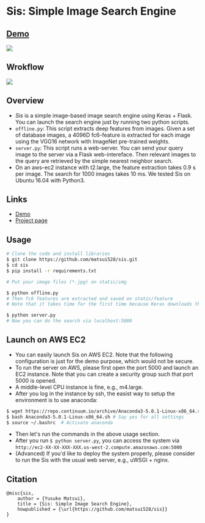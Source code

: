 # Sis: Simple Image Search Engine

## [Demo](http://www.simple-image-search.xyz/)
![](http://yusukematsui.me/project/sis/img/screencapture.jpg)

## Wrokflow
![](http://yusukematsui.me/project/sis/img/overview.jpg)

## Overview
- *Sis* is a simple image-based image search engine using Keras + Flask. You can launch the search engine just by running two python scripts.
- `offline.py`: This script extracts deep features from images. Given a set of database images, a 4096D fc6-feature is extracted for each image using the VGG16 network with ImageNet pre-trained weights.
- `server.py`: This script runs a web-server. You can send your query image to the server via a Flask web-intereface. Then relevant images to the query are retrieved by the simple nearest neighbor search.
- On an aws-ec2 instance with t2.large, the feature extraction takes 0.9 s per image. The search for 1000 images takes 10 ms. We tested Sis on Ubuntu 16.04 with Python3.

## Links
- [Demo](http://www.simple-image-search.xyz/)
- [Project page](http://yusukematsui.me/project/sis/sis.html)

## Usage
```bash
# Clone the code and install libraries
$ git clone https://github.com/matsui528/sis.git
$ cd sis
$ pip install -r requirements.txt

# Put your image files (*.jpg) on static/img

$ python offline.py
# Then fc6 features are extracted and saved on static/feature
# Note that it takes time for the first time because Keras downloads the VGG weights.

$ python server.py
# Now you can do the search via localhost:5000
```
## Launch on AWS EC2
- You can easily launch Sis on AWS EC2. Note that the following configuration is just for the demo purpose, which would not be secure.
- To run the server on AWS, please first open the port 5000 and launch an EC2 instance. Note that you can create a security group such that port 5000 is opened.
- A middle-level CPU instance is fine, e.g., m4.large.
- After you log in the instance by ssh, the easist way to setup the environment is to use anaconda:
```bash
$ wget https://repo.continuum.io/archive/Anaconda3-5.0.1-Linux-x86_64.sh
$ bash Anaconda3-5.0.1-Linux-x86_64.sh # Say yes for all settings
$ source ~/.bashrc  # Activate anaconda
```
- Then let's run the commands in the above usage section.
- After you run `$ python server.py`, you can access the system via `http://ec2-XX-XX-XXX-XXX.us-west-2.compute.amazonaws.com:5000`
- (Advanced) If you'd like to deploy the system properly, please consider to run the Sis with the usual web server, e.g., uWSGI + nginx.



## Citation

    @misc{sis,
	    author = {Yusuke Matsui},
	    title = {Sis: Simple Image Search Engine},
	    howpublished = {\url{https://github.com/matsui528/sis}}
    }

